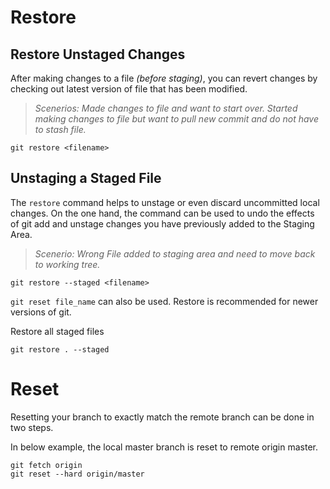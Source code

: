 # Restore

## Restore Unstaged Changes

After making changes to a file _(before staging)_, you can revert changes by checking out latest version of file that has been modified.

> _Scenerios: Made changes to file and want to start over. Started making changes to file but want to pull new commit and do not have to stash file._

```
git restore <filename>
```

## Unstaging a Staged File

The `restore` command helps to unstage or even discard uncommitted local changes. On the one hand, the command can be used to undo the effects of git add and unstage changes you have previously added to the Staging Area.

> _Scenerio: Wrong File added to staging area and need to move back to working tree._

```
git restore --staged <filename>
```

`git reset file_name` can also be used. Restore is recommended for newer versions of git.

Restore all staged files

```
git restore . --staged
```

# Reset

Resetting your branch to exactly match the remote branch can be done in two steps.

In below example, the local master branch is reset to remote origin master.

```
git fetch origin
git reset --hard origin/master
```
